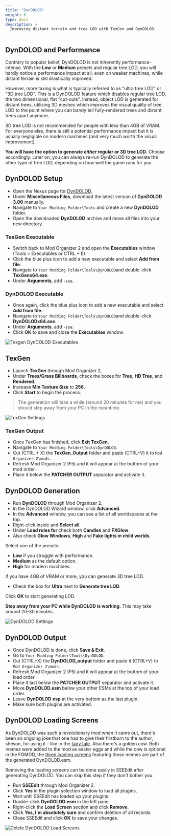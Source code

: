 ```yaml
---
title: "DynDOLOD"
weight: 8
type: docs
description: >
  Improving distant terrain and tree LOD with TexGen and DynDOLOD.
---
```


## DynDOLOD and Performance

Contrary to popular belief, DynDOLOD is not inherently performance-intense. With the **Low** or **Medium** presets and regular tree LOD, you will hardly notice a performance impact at all, even on weaker machines, while distant terrain is still drastically improved.

However, more taxing is what is typically referred to as "ultra tree LOD" or "3D tree LOD". This is a DynDOLOD feature which disables regular tree LOD, the two dimensional, flat "cut-outs". Instead, object LOD is generated for distant trees, utilising 3D meshes which improves the visual quality of tree LOD to the point where you can barely tell fully-rendered trees and distant trees apart anymore.

3D tree LOD is not recommended for people with less than 4GB of VRAM. For everyone else, there is still a potential performance impact but it is usually negligible on modern machines (and very much worth the visual improvement).

**You will have the option to generate *either* regular or 3D tree LOD.** Choose accordingly. Later on, you can always re-run DynDOLOD to generate the other type of tree LOD, depending on how well the game runs for you.

## DynDOLOD Setup

- Open the Nexus page for [DynDOLOD](https://www.nexusmods.com/skyrimspecialedition/mods/32382?tab=files).
- Under **Miscellaneous Files**, download the latest version of **DynDOLOD 3.00** manually.
- Navigate to `Your Modding Folder\Tools` and create a new **DynDOLOD** folder.
- Open the downloaded **DynDOLOD** archive and move all files into your new directory.

### TexGen Executable

* Switch back to Mod Organizer 2 and open the **Executables** window (Tools > Executables or CTRL + E).
* Click the blue plus icon to add a new executable and select **Add from file**.
* Navigate to `Your Modding Folder\Tools\DynDOLOD`and double-click **TexGenx64.exe**.
* Under **Arguments**, add `-sse`.

### DynDOLOD Executable

* Once again, click the blue plus icon to add a new executable and select **Add from file**.
* Navigate to `Your Modding Folder\Tools\DynDOLOD`and double-click **DynDOLODx64.exe**.
* Under **Arguments**, add `-sse`.
* Click **OK** to save and close the **Executables** window.

![Texgen DynDOLOD Executables](/Pictures/tpf/finalisation/texgen-dyndolod-executables.png)

## TexGen

- Launch **TexGen** through Mod Organizer 2.
- Under **Trees/Grass Billboards**, check the boxes for **Tree**, **HD Tree**, and **Rendered**.
- Increase **Min Texture Size** to **256**.
- Click **Start** to begin the process.

> The generation will take a while (around 20 minutes for me) and you should step away from your PC in the meantime.

![TexGen Settings](/Pictures/tpf/finalisation/texgen-settings.png)

### TexGen Output

- Once TexGen has finished, click **Exit TexGen**.
- Navigate to `Your Modding Folder\Tools\DynDOLOD`.
- Cut (CTRL + X) the **TexGen_Output** folder and paste (CTRL+V) it to `Mod Organizer 2\mods`.
- Refresh Mod Organizer 2 (F5) and it will appear at the bottom of your mod order.
- Place it below the **PATCHER OUTPUT** separator and activate it.

## DynDOLOD Generation

- Run **DynDOLOD** through Mod Organizer 2.
- In the DynDOLOD Wizard window, click **Advanced**.
- In the **Advanced** window, you can see a list of all worldspaces at the top.
- Right-click inside and **Select all**.
- Under **Load rules for** check both **Candles** and **FXGlow**.
- Also check **Glow Windows**, **High** and **Fake lights in child worlds**.

Select one of the presets:

- **Low** if you struggle with performance.
- **Medium** as the default option.
- **High** for modern machines.

If you have 4GB of VRAM or more, you can generate 3D tree LOD.

- Check the box for **Ultra** next to **Generate tree LOD**.
  
Click **OK** to start generating LOD.

**Step away from your PC while DynDOLOD is working.** This may take around 20-30 minutes.

![DynDOLOD Settings](/Pictures/tpf/finalisation/dyndolod-settings.png)

## DynDOLOD Output

* Once DynDOLOD is done, click **Save & Exit**.
* Go to `Your Modding Folder\Tools\DynDOLOD`.
* Cut (CTRL+X) the **DynDOLOD_output** folder and paste it (CTRL+V) to `Mod Organizer 2\mods`.
* Refresh Mod Organizer 2 (F5) and it will appear at the bottom of your load order.
* Place it last below the **PATCHER OUTPUT** separator and activate it.
* Move **DynDOLOD.esm** below your other ESMs at the top of your load order.
* Leave **DynDOLOD.esp** at the very bottom as the last plugin.
* Make sure both plugins are activated.

## DynDOLOD Loading Screens

As DynDOLOD was such a revolutionary mod when it came out, there's been an ongoing joke that one had to give their firstborn to the author, sheson, for using it - like in the [fairy tale](https://en.wikipedia.org/wiki/Rumpelstiltskin). Also there's a golden cow. Both memes were added to the mod as easter eggs and while the cow is optional in the FOMOD, the [three loading screens](/Pictures/tpf/finalisation/dyndolod-loading-screen.png) featuring those memes are part of the generated DynDOLOD.esm.

Removing the loading screens can be done easily in SSEEdit after generating DynDOLOD. You can skip this step if they don't bother you.

- Run **SSEEdit** through Mod Organizer 2.
- Click **Yes** in the plugin selection window to load all plugins.
- Wait until SSEEdit has loaded up your plugins.
- Double-click **DynDOLOD.esm** in the left pane.
- Right-click the **Load Screen** section and click **Remove**.
- Click **Yes, I'm absolutely sure** and confirm deletion of all records.
- Close SSEEdit and click **OK** to save your changes.

![Delete DynDOLOD Load Screens](/Pictures/tpf/finalisation/delete-dyndolod-loadscreens.png)